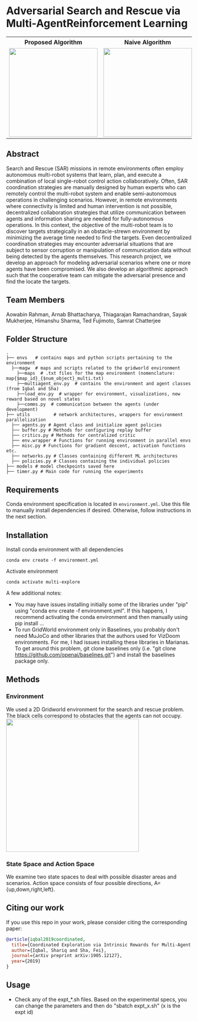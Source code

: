 # Adversarial Search and Rescue via Multi-AgentReinforcement Learning
<table align="center">
<tr>
<th>Proposed Algorithm</th>
<th>Naive Algorithm</th>
</tr>
<tr>
<td><img src="./gifs/case_iv.gif" width="240px"></td>
<td><img src="./gifs/case_iii.gif" width="240px"></td>
</tr>
</table>

## Abstract
Search and Rescue (SAR) missions in remote environments often employ autonomous multi-robot systems that learn, plan, and execute a combination of local single-robot control action collaboratively. Often, SAR coordination strategies are manually designed by human experts who can remotely control the multi-robot system and enable semi-autonomous operations in challenging scenarios. However, in remote environments where connectivity is limited and human intervention is not possible, decentralized collaboration strategies that utilize communication between agents and information sharing are needed for fully-autonomous operations. In this context, the objective of the multi-robot team is to discover targets strategically in an obstacle-strewn environment by minimizing the average time needed to find  the targets. Even deccentralized coordination strategies may encounter adversarial situations that are subject to sensor corruption or manipulation of communication data without being detected by the agents themselves. This research project, we develop an approach for modeling adversarial scenarios where one or more agents have been compromised. We also develop an algorithmic approach such that the cooperative team can mitigate the adversarial presence and find the locate the targets.

## Team Members

Aowabin Rahman,  Arnab Bhattacharya, Thiagarajan Ramachandran, Sayak Mukherjee,  Himanshu Sharma, Ted Fujimoto, Samrat Chatterjee

## Folder Structure
~~~
.
├── envs   # contains maps and python scripts pertaining to the environment
  ├──magw  # maps and scripts related to the gridworld environment
    ├──maps  # .txt files for the map environment (nomenclature: map{$map_id}_{$num_object}_multi.txt)
    ├──multiagent_env.py  # contains the environment and agent classes (from Iqbal and Sha)
    ├──load_env.py  # wrapper for environment, visualizations, new reward based on novel states
    ├──comms.py  # communication between the agents (under development)
├── utils         # network architectures, wrappers for environment parallelization
  ├── agents.py # Agent class and initialize agent policies
  ├── buffer.py # Methods for configuring replay buffer
  ├── critics.py # Methods for centralized critic
  ├── env.wrapper # Functions for running environment in parallel envs
  ├── misc.py # Functions for gradient descent, activation functions etc.
  ├── networks.py # Classes containing different ML architectures
  ├── policies.py # Classes containing the individual policies
├── models # model checkpoints saved here
├── timer.py # Main code for running the experiments
~~~


<!-- Nevertheless, decentralized coordination may be ineffective in adversarial environments due to sensor noise, actuation faults, or even manipulation of the communication data without agents' knowledge. In this paper, we propose a new algorithmic approach based on adversarial multi-agent reinforcement learning (MARL) that allows robots to efficiently coordinate their strategies in the presence of adversarial communications. The objective of the multi-robot team is to discover targets strategically in an obstacle-strewn environment by minimizing the average time needed to find  the targets. In our setup, the robots have no prior knowledge of the target locations, and they can interact with only a subset of neighboring robots at any time due to communication constraints. Based on the centralized training with decentralized execution (CTDE) paradigm in MARL, we utilize a hierarchical meta-learning framework to learn dynamic team-coordination modalities and discover emergent team behavior under complex cooperative-competitive scenarios. The effectiveness of our approach is compared to other state-of-the-art adversarial MARL algorithms is demonstrated on a collection of Grid-world environments with different specifications  of  benign and adversarial agents, target locations and agent rewards. -->

## Requirements
Conda environment specification is located in `environment.yml`. Use this file to manually install dependencies if desired.
Otherwise, follow instructions in the next section.

## Installation
Install conda environment with all dependencies
```shell
conda env create -f environment.yml
```

Activate environment
```shell
conda activate multi-explore
```

A few additional notes:
- You may have issues installing initially some of the libraries under "pip" using "conda env create -f environment.yml". If this happens, I recommend activating the conda environment and then manually using pip install ...
- To run GridWorld environment only in Baselines, you probably don't need MuJoCo and other libraries that the authors used for VizDoom environments. For me, I had issues installing these libraries in Marianas. To get around this problem,  git clone baselines only (i.e. "git clone https://github.com/openai/baselines.git") and install the baselines package only. 

## Methods
### Environment
We used a 2D Gridworld environment for the search and rescue problem. The black cells correspond to obstacles that the agents can not occupy. 
<img src="./gifs/init.png" width="360px">

### State Space and Action Space
We examine two state spaces to deal with possible disaster areas and scenarios. Action space consists of four possible directions, A={up,down,right,left}.

<!-- All training code is contained within `main.py`. To view options simply run:

```shell
python main.py --help
```

All hyperparameters can be found in the Appendix of the paper. Default hyperparameters are for Task 1 in the GridWorld environment using 2 agents.
For Flip-Task include the flags `--task_config 4 --map_ind -1`. -->

## Citing our work

If you use this repo in your work, please consider citing the corresponding paper:

```bibtex
@article{iqbal2019coordinated,
  title={Coordinated Exploration via Intrinsic Rewards for Multi-Agent Reinforcement Learning},
  author={Iqbal, Shariq and Sha, Fei},
  journal={arXiv preprint arXiv:1905.12127},
  year={2019}
}
```


## Usage

- Check any of the expt_*.sh files. Based on the experimental specs, you can change the parameters and then do "sbatch expt_x.sh" (x is the expt id)
